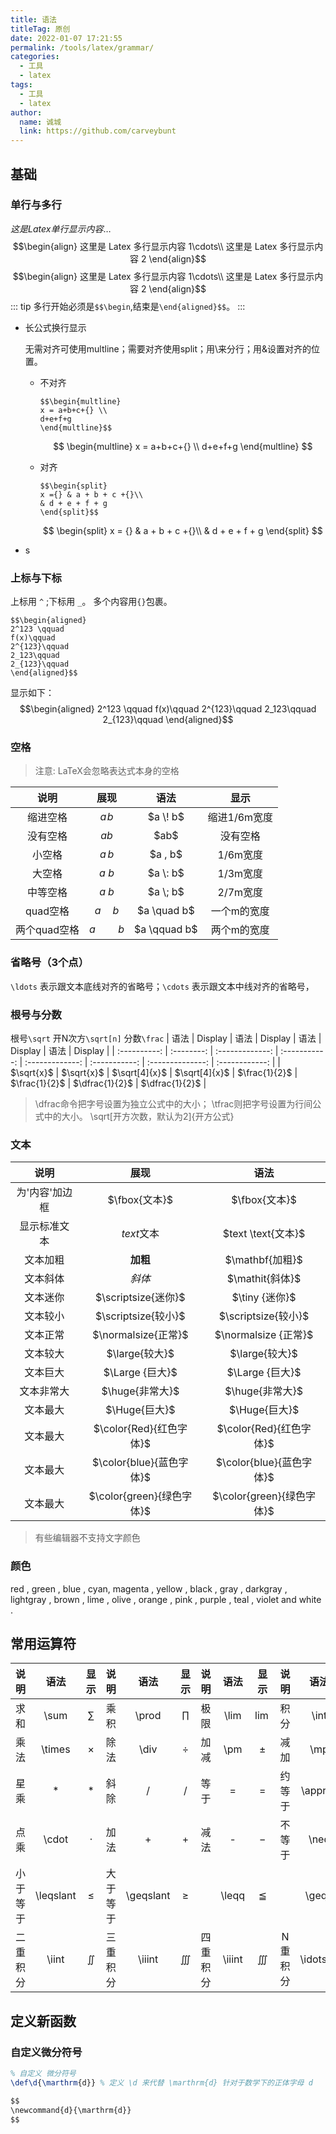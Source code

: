 ```yaml
---
title: 语法
titleTag: 原创
date: 2022-01-07 17:21:55
permalink: /tools/latex/grammar/
categories: 
  - 工具
  - latex
tags: 
  - 工具
  - latex
author: 
  name: 诚城
  link: https://github.com/carveybunt
---
```


## 基础

### 单行与多行

$这是 Latex 单行显示内容\ldots$
   $$\begin{align}
   这里是 Latex 多行显示内容 1\cdots\\
   这里是 Latex 多行显示内容 2
   \end{align}$$
   $$\begin{align}
   这里是 Latex 多行显示内容 1\cdots\\
   这里是 Latex 多行显示内容 2
   \end{align}$$
::: tip
   多行开始必须是`$$\begin`,结束是`\end{aligned}$$`。
:::

- 长公式换行显示

   无需对齐可使用multline；需要对齐使用split；用\\来分行；用&设置对齐的位置。
  - 不对齐

      ```
      $$\begin{multline}    
      x = a+b+c+{} \\     
      d+e+f+g  
      \end{multline}$$
      ```

      $$
      \begin{multline}
      x = a+b+c+{} \\
      d+e+f+g  
      \end{multline}
      $$

  - 对齐

      ```
      $$\begin{split}    
      x ={} & a + b + c +{}\\    
      & d + e + f + g
      \end{split}$$
      ```

      $$
      \begin{split}
      x = {} & a + b + c +{}\\
      & d + e + f + g
      \end{split}
      $$

- s

### 上标与下标

上标用 `^` ;下标用 `_`。 多个内容用`{}`包裹。

```
$$\begin{aligned}
2^123 \qquad
f(x)\qquad
2^{123}\qquad
2_123\qquad
2_{123}\qquad
\end{aligned}$$
```

显示如下：
$$\begin{aligned}
2^123 \qquad
f(x)\qquad
2^{123}\qquad
2_123\qquad
2_{123}\qquad
\end{aligned}$$

### 空格

> 注意: LaTeX会忽略表达式本身的空格

|     说明     |     展现     |      语法       |     显示     |
| :----------: | :----------: | :-------------: | :----------: |
|   缩进空格   |   $a \! b$   |  \$a \\\! b\$   | 缩进1/6m宽度 |
|   没有空格   |     $ab$     |     \$ab\$      |   没有空格   |
|    小空格    |   $a \, b$   |   \$a \, b\$    |   1/6m宽度   |
|    大空格    |   $a \: b$   |   \$a \\: b\$   |   1/3m宽度   |
|   中等空格   |   $a \; b$   |  \$a \\\; b\$   |   2/7m宽度   |
|   quad空格   | $a \quad b$  | \$a \\quad b\$  | 一个m的宽度  |
| 两个quad空格 | $a \qquad b$ | \$a \\qquad b\$ | 两个m的宽度  |

### 省略号（3个点）

`\ldots` 表示跟文本底线对齐的省略号；`\cdots` 表示跟文本中线对齐的省略号，

### 根号与分数

根号`\sqrt` 开N次方`\sqrt[n]`  分数`\frac`
|     语法     |  Display   |      语法       |    Display    |      语法       |    Display    |       语法       |    Display     |
| :----------: | :--------: | :-------------: | :-----------: | :-------------: | :-----------: | :--------------: | :------------: |
| \$\sqrt{x}\$ | $\sqrt{x}$ | \$\sqrt[4]{x}\$ | $\sqrt[4]{x}$ | \$\frac{1}{2}\$ | $\frac{1}{2}$ | \$\dfrac{1}{2}\$ | $\dfrac{1}{2}$ |

> \dfrac命令把字号设置为独立公式中的大小；
   \tfrac则把字号设置为行间公式中的大小。
   \sqrt[开方次数，默认为2]{开方公式}

### 文本

|      说明      |           展现            |             语法             |
| :------------: | :-----------------------: | :--------------------------: |
| 为'内容'加边框 |       $\fbox{文本}$       |       \$\\fbox{文本}\$       |
|  显示标准文本  |    $text \text{文本}$     |    \$text \\text{文本}\$     |
|    文本加粗    |      $\mathbf{加粗}$      |      \$\\mathbf{加粗}\$      |
|    文本斜体    |      $\mathit{斜体}$      |      \$\\mathit{斜体}\$      |
|    文本迷你    |    $\scriptsize{迷你}$    |      \$\\tiny {迷你}\$       |
|    文本较小    |    $\scriptsize{较小}$    |    \$\\scriptsize{较小}\$    |
|    文本正常    |    $\normalsize{正常}$    |   \$\\normalsize {正常}\$    |
|    文本较大    |      $\large{较大}$       |      \$\\large{较大}\$       |
|    文本巨大    |      $\Large {巨大}$      |      \$\\Large {巨大}\$      |
|   文本非常大   |      $\huge{非常大}$      |      \$\\huge{非常大}\$      |
|    文本最大    |       $\Huge{巨大}$       |       \$\\Huge{巨大}\$       |
|    文本最大    |  $\color{Red}{红色字体}$  |  \$\\color{Red}{红色字体}\$  |
|    文本最大    | $\color{blue}{蓝色字体}$  | \$\\color{blue}{蓝色字体}\$  |
|    文本最大    | $\color{green}{绿色字体}$ | \$\\color{green}{绿色字体}\$ |

> 有些编辑器不支持文字颜色

### 颜色

red , green , blue , cyan, magenta , yellow , black , gray , darkgray , lightgray , brown , lime , olive , orange , pink , purple , teal , violet and white .

## 常用运算符
  
|   说明   |   语法    |    显示     |   说明   |   语法    |    显示     |   说明   |  语法  |   显示   |  说明   |   语法    |    显示     |
| :------: | :-------: | :---------: | :------: | :-------: | :---------: | :------: | :----: | :------: | :-----: | :-------: | :---------: |
|   求和   |   \sum    |   $\sum$    |   乘积   |   \prod   |   $\prod$   |   极限   |  \lim  |  $\lim$  |  积分   |   \int    |   $\int$    |
|   乘法   |  \times   |  $\times$   |   除法   |   \div    |   $\div$    |   加减   |  \pm   |  $\pm$   |  减加   |    \mp    |    $\mp$    |
|   星乘   |     *     |     $*$     |   斜除   |     /     |     $/$     |   等于   |   =    |   $=$    | 约等于  |  \approx  |  $\approx$  |
|   点乘   |   \cdot   |   $\cdot$   |   加法   |     +     |     $+$     |   减法   |   -    |   $-$    | 不等于  |   \neq    |   $\neq$    |
| 小于等于 | \leqslant | $\leqslant$ | 大于等于 | \geqslant | $\geqslant$ |          | \leqq  | $\leqq$  |         |   \geqq   |   $\geqq$   |
| 二重积分 |   \iint   |   $\iint$   | 三重积分 |  \iiint   |  $\iiint$   | 四重积分 | \iiint | $\iiint$ | N重积分 | \idotsint | $\idotsint$ |

## 定义新函数

### 自定义微分符号

```tex
% 自定义 微分符号
\def\d{\marthrm{d}} % 定义 \d 来代替 \marthrm{d} 针对于数学下的正体字母 d


```

```md
$$
\newcommand{d}{\marthrm{d}}
$$
```
